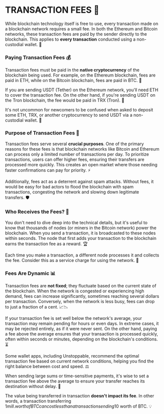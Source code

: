 # TRANSACTION FEES 💸

While blockchain technology itself is free to use, every transaction made on a blockchain network requires a small fee. In both the Ethereum and Bitcoin networks, these transaction fees are paid by the sender directly to the blockchain. This applies to **every transaction** conducted using a non-custodial wallet. 🔗

### Paying Transaction Fees 💰

Transaction fees must be paid in the **native cryptocurrency** of the blockchain being used. For example, on the Ethereum blockchain, fees are paid in ETH, while on the Bitcoin blockchain, fees are paid in BTC. 🔄

If you are sending USDT (Tether) on the Ethereum network, you'll need ETH to cover the transaction fee. On the other hand, if you're sending USDT on the Tron blockchain, the fee would be paid in TRX (Tron). 💱

It's not uncommon for newcomers to be confused when asked to deposit some ETH, TRX, or another cryptocurrency to send USDT via a non-custodial wallet. 🤔

### Purpose of Transaction Fees 🎯

Transaction fees serve several **crucial purposes**. One of the primary reasons for these fees is that blockchain networks like Bitcoin and Ethereum can process only a limited number of transactions per day. To prioritize transactions, users can offer higher fees, ensuring their transfers are processed more quickly. This creates an open market where those needing faster confirmations can pay for priority. ⚡

Additionally, fees act as a deterrent against spam attacks. Without fees, it would be easy for bad actors to flood the blockchain with spam transactions, congesting the network and slowing down legitimate transfers. 🛡️

### Who Receives the Fees? 🤑

You don't need to dive deep into the technical details, but it's useful to know that thousands of nodes (or miners in the Bitcoin network) power the blockchain. When you send a transaction, it is broadcasted to these nodes within seconds. The node that first adds your transaction to the blockchain earns the transaction fee as a reward. 🏆

Each time you make a transaction, a different node processes it and collects the fee. Consider this as a service charge for using the network. 🔧

### Fees Are Dynamic 📊

Transaction fees are **not fixed**; they fluctuate based on the current state of the blockchain. When the network is congested or experiencing high demand, fees can increase significantly, sometimes reaching several dollars per transaction. Conversely, when the network is less busy, fees can drop to just a fraction of a cent. 📈📉

If your transaction fee is set well below the network's average, your transaction may remain pending for hours or even days. In extreme cases, it may be rejected entirely, as if it were never sent. On the other hand, paying a fee above the average ensures that your transaction is processed quickly, often within seconds or minutes, depending on the blockchain's conditions. ⏳

Some wallet apps, including Unstoppable, recommend the optimal transaction fee based on current network conditions, helping you find the right balance between cost and speed. ⚖️

When sending large sums or time-sensitive payments, it's wise to set a transaction fee above the average to ensure your transfer reaches its destination without delay. 🚀

The value being transferred in transaction **doesn't impact its fee**. In other words, a transaction transferring $1mill. worth of BTC can cost less than a transaction sending 10$ worth of BTC. 💡